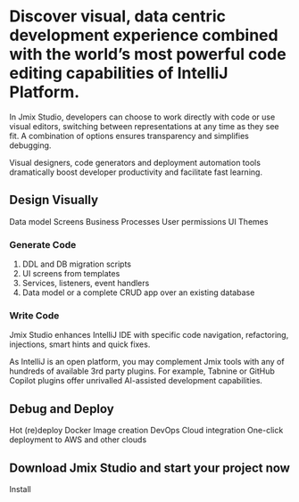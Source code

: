 # Discover visual, data centric development experience combined with the world’s most powerful code editing capabilities of IntelliJ Platform.

In Jmix Studio, developers can choose to work directly with code or use visual editors, switching between representations at any time as they see fit. A combination of options ensures transparency and simplifies debugging.

Visual designers, code generators and deployment automation tools dramatically boost developer productivity and facilitate fast learning.

## Design Visually

Data model
Screens
Business Processes
User permissions
UI Themes

### Generate Code

1. DDL and DB migration scripts
2. UI screens from templates
3. Services, listeners, event handlers
4. Data model or a complete CRUD app over an existing database

### Write Code
Jmix Studio enhances IntelliJ IDE with specific code navigation, refactoring, injections, smart hints and quick fixes.

As IntelliJ is an open platform, you may complement Jmix tools with any of hundreds of available 3rd party plugins. For example, Tabnine or GitHub Copilot plugins offer unrivalled AI-assisted development capabilities.


## Debug and Deploy
Hot (re)deploy
Docker Image creation
DevOps Cloud integration
One-click deployment to AWS and other clouds

## Download Jmix Studio and start your project now
Install